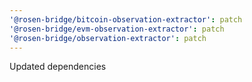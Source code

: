 ```yaml
---
'@rosen-bridge/bitcoin-observation-extractor': patch
'@rosen-bridge/evm-observation-extractor': patch
'@rosen-bridge/observation-extractor': patch
---
```


Updated dependencies
